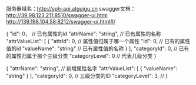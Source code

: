 服务器域名：http://sph-api.atguigu.cn
swagger文档：
http://39.98.123.211:8510/swagger-ui.html
http://139.198.104.58:8212/swagger-ui.html#/

<!-- 添加属性与修改已有属性的参数理解 -->
<!-- 修改携带参数 -->

{
"id": 0， // 已有属性的id
"attrName": "string", // 已有属性的名称
"attrValueList": [
{
"attrId": 0, // 属性值归属于哪一个属性
"id": 0, // 已有的属性值的id
"valueName": "string" // 已有属性值的名称
}
],
"categoryId": 0, // 已有的属性归属于那个三级分类
"categoryLevel": 0 // 代表几级分类
}

<!-- 某一个三级分类添加一个属性 -->

{
"attrName": "string", // 新增属性名字
"attrValueList": [
{
"valueName": "string"
}
],
"categoryId": 0, // 三级分类的ID
"categoryLevel": 3, //
}
